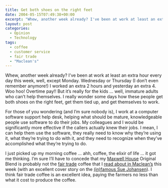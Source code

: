 ```yaml
---
title: Get both shoes on the right feet
date: 2004-05-15T07:49:38+00:00
excerpt: "Whew, another week already? I've been at work at least an extra hour every day this week, well, except Monday."
layout: post
categories:
  - Opinion
  - Technology
tags:
  - coffee
  - customer service
  - fair trade
  - "Maclean's"
---
```

Whew, another week already? I&#8217;ve been at work at least an extra hour every day this week, well, except Monday. Wednesday or Thursday (I don&#8217;t even remember anymore!) I worked an extra 2 hours and yesterday an extra 4. Woo hoo! Overtime pay!! But it&#8217;s really for the kids &#8230; well, immature adults who can&#8217;t help themselves. I really wonder some days how these people get both shoes on the right feet, get them tied up, and get themselves to work.

For those of you wondering (and I&#8217;m sure nobody is), I work at a computer software support help desk, helping what should be mature, knowledgeable people use software to do their jobs. My colleagues and I would be significantly more effective if the callers actually knew their jobs. I mean, I can help them use the software, they really need to know why they&#8217;re using it, what they&#8217;re trying to do with it, and they need to recognize when they&#8217;ve accomplished what they&#8217;re trying to do.

I just picked up my morning coffee &#8230; ahh, coffee, the elixir of life &#8230; it got me thinking. I&#8217;m sure I&#8217;ll have to concede that my <a href="http://www.kraftrecipes.com/products/maxwell_house.aspx" target="_blank">Maxwell House</a> Original Blend is probably not the <a href="http://fairtrade.ca/en" target="_blank">fair trade</a> coffee that I <a href="http://www.macleans.ca/business/companies/article.jsp?content=20040517_80554_80554" target="_blank">read about in Maclean&#8217;s</a> this week (with an excellent cover story on the <a href="http://en.wikipedia.org/wiki/Sue_Johanson" target="_blank">(in)famous Sue Johansen</a>). I think fair trade coffee is an excellent idea, paying the farmers no less than what it cost to produce the coffee.